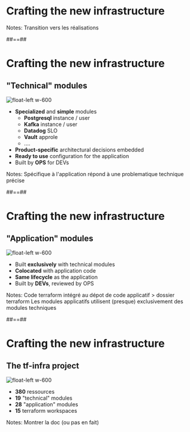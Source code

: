 
<!-- .slide: data-background="./assets/images/dan-schiumarini-6o-K6uyKD2U-unsplash.jpg" class="transition" -->

# Crafting the new infrastructure

Notes: Transition vers les réalisations

##==##

# Crafting the new infrastructure
## "Technical" modules

![float-left w-600](./assets/images/tente-quechua.jpg)

- **Specialized** and **simple** modules
  - **Postgresql** instance / user
  - **Kafka** instance / user
  - **Datadog** SLO
  - **Vault** approle
  - ....
- **Product-specific** architectural decisions embedded
- **Ready to use** configuration for the application
- Built by **OPS** for DEVs

Notes: Spécifique à l'application
répond à une problematique technique précise

##==##
<!-- .slide: class="with-code-bg-dark"  -->
# Crafting the new infrastructure
## "Application" modules

![float-left w-600](./assets/images/michael-dziedzic-0n70cnyOFgc-unsplash.jpg)

- Built **exclusively** with technical modules
- **Colocated** with application code
- **Same lifecycle** as the application
- Built by **DEVs**, reviewed by OPS

Notes: Code terraform intégré au dépot de code applicatif > dossier terraform
Les modules applicatifs utilisent (presque) exclusivement des modules techniques


##==##

# Crafting the new infrastructure
## The tf-infra project

![float-left w-600](./assets/images/tf-infra.png)

* **380** ressources
* **19** "technical" modules
* **28** "application" modules
* **15** terraform workspaces 

Notes: Montrer la doc (ou pas en fait)
